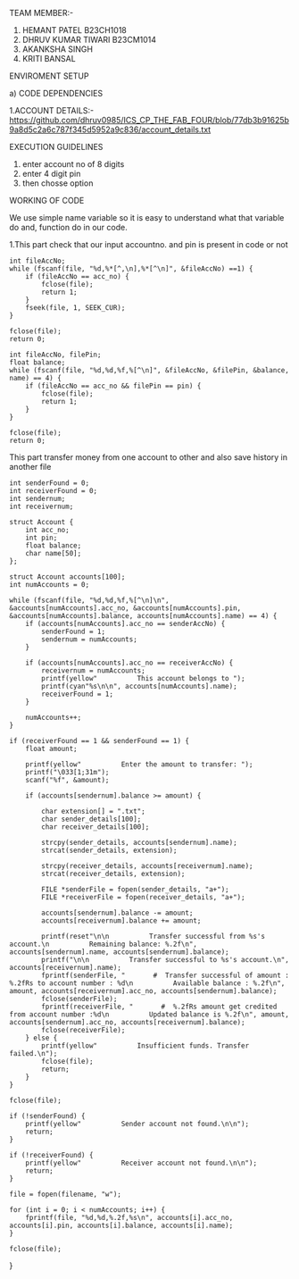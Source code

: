 TEAM MEMBER:-
1. HEMANT PATEL B23CH1018
2. DHRUV KUMAR TIWARI B23CM1014
3. AKANKSHA SINGH
4. KRITI BANSAL

ENVIROMENT SETUP

a) CODE DEPENDENCIES

1.ACCOUNT DETAILS:- https://github.com/dhruv0985/ICS_CP_THE_FAB_FOUR/blob/77db3b91625b9a8d5c2a6c787f345d5952a9c836/account_details.txt

EXECUTION GUIDELINES
1. enter account no of 8 digits
2. enter 4 digit pin
3. then chosse option

WORKING OF CODE

We use simple name variable so it is easy to understand what that variable do and, function do in our code.

1.This part check that our input accountno. and pin is present in code or not  
    
    int fileAccNo;
    while (fscanf(file, "%d,%*[^,\n],%*[^\n]", &fileAccNo) ==1) {
        if (fileAccNo == acc_no) {
            fclose(file);
            return 1;
        }
        fseek(file, 1, SEEK_CUR);
    }

    fclose(file);
    return 0; 

    int fileAccNo, filePin;
    float balance;
    while (fscanf(file, "%d,%d,%f,%[^\n]", &fileAccNo, &filePin, &balance, name) == 4) {
        if (fileAccNo == acc_no && filePin == pin) {
            fclose(file);
            return 1;
        }
    }

    fclose(file);
    return 0;

This part transfer money from one account to other and also save history in another file

    int senderFound = 0;
    int receiverFound = 0;
    int sendernum;
    int receivernum;

    struct Account {
        int acc_no;
        int pin;
        float balance;
        char name[50];
    };

    struct Account accounts[100];
    int numAccounts = 0;

    while (fscanf(file, "%d,%d,%f,%[^\n]\n", &accounts[numAccounts].acc_no, &accounts[numAccounts].pin, &accounts[numAccounts].balance, accounts[numAccounts].name) == 4) {
        if (accounts[numAccounts].acc_no == senderAccNo) {
            senderFound = 1;
            sendernum = numAccounts;
        }

        if (accounts[numAccounts].acc_no == receiverAccNo) {
            receivernum = numAccounts;
            printf(yellow"          This account belongs to ");
            printf(cyan"%s\n\n", accounts[numAccounts].name);
            receiverFound = 1;
        }

        numAccounts++;
    }
    
    if (receiverFound == 1 && senderFound == 1) {
        float amount;
        
        printf(yellow"          Enter the amount to transfer: ");
        printf("\033[1;31m");
        scanf("%f", &amount);

        if (accounts[sendernum].balance >= amount) {
            
            char extension[] = ".txt";
            char sender_details[100];
            char receiver_details[100];

            strcpy(sender_details, accounts[sendernum].name);
            strcat(sender_details, extension);

            strcpy(receiver_details, accounts[receivernum].name);
            strcat(receiver_details, extension);

            FILE *senderFile = fopen(sender_details, "a+");
            FILE *receiverFile = fopen(receiver_details, "a+");

            accounts[sendernum].balance -= amount;
            accounts[receivernum].balance += amount;

            printf(reset"\n\n          Transfer successful from %s's account.\n          Remaining balance: %.2f\n", accounts[sendernum].name, accounts[sendernum].balance);
            printf("\n\n          Transfer successful to %s's account.\n", accounts[receivernum].name);
            fprintf(senderFile, "       #  Transfer successful of amount : %.2fRs to account number : %d\n          Available balance : %.2f\n", amount, accounts[receivernum].acc_no, accounts[sendernum].balance);
            fclose(senderFile);
            fprintf(receiverFile, "       #  %.2fRs amount get credited from account number :%d\n          Updated balance is %.2f\n", amount, accounts[sendernum].acc_no, accounts[receivernum].balance);
            fclose(receiverFile);
        } else {
            printf(yellow"          Insufficient funds. Transfer failed.\n");
            fclose(file);
            return;
        }
    }

    fclose(file);

    if (!senderFound) {
        printf(yellow"          Sender account not found.\n\n");
        return;
    }

    if (!receiverFound) {
        printf(yellow"          Receiver account not found.\n\n");
        return;
    }

    file = fopen(filename, "w");

    for (int i = 0; i < numAccounts; i++) {
        fprintf(file, "%d,%d,%.2f,%s\n", accounts[i].acc_no, accounts[i].pin, accounts[i].balance, accounts[i].name);
    }

    fclose(file);
}
